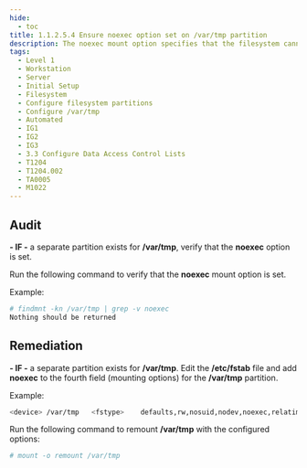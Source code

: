 ```yaml
---
hide:
  - toc
title: 1.1.2.5.4 Ensure noexec option set on /var/tmp partition
description: The noexec mount option specifies that the filesystem cannot contain executable binaries.
tags:
  - Level 1
  - Workstation
  - Server
  - Initial Setup
  - Filesystem
  - Configure filesystem partitions
  - Configure /var/tmp
  - Automated
  - IG1
  - IG2
  - IG3
  - 3.3 Configure Data Access Control Lists
  - T1204
  - T1204.002
  - TA0005
  - M1022
---
```


## Audit
**- IF -** a separate partition exists for **/var/tmp**, verify that the **noexec** option is set.

Run the following command to verify that the **noexec** mount option is set.

Example:
```bash
# findmnt -kn /var/tmp | grep -v noexec
Nothing should be returned
```

## Remediation
**- IF -** a separate partition exists for **/var/tmp**.
Edit the **/etc/fstab** file and add **noexec** to the fourth field (mounting options) for the **/var/tmp** partition.

Example:
```bash
<device> /var/tmp	<fstype>	defaults,rw,nosuid,nodev,noexec,relatime	0 0
```

Run the following command to remount **/var/tmp** with the configured options:
```bash
# mount -o remount /var/tmp
```
